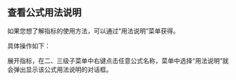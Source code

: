 ## 查看公式用法说明
如果您想了解指标的使用方法，可以通过“用法说明”菜单获得。



具体操作如下：



展开指标，在二、三级子菜单中右键点击任意公式名称，菜单中选择“用法说明”就会弹出显示该公式用法说明的对话框。

